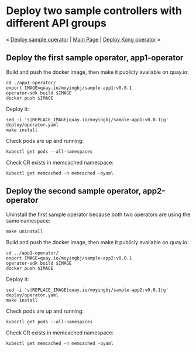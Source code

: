 # Deploy two sample controllers with different API groups

« [Deploy sample operator](04-deploy-sample-operator.md) | [Main Page](../README.md) | [Deploy Kong operator](06-deploy-kong-operator.md) »

## Deploy the first sample operator, app1-operator

Build and push the docker image, then make it publicly available on quay.io:
```
cd ./app1-operator/
export IMAGE=quay.io/moyingbj/sample-app1:v0.0.1
operator-sdk build $IMAGE
docker push $IMAGE
```

Deploy it:
```
sed -i 's|REPLACE_IMAGE|quay.io/moyingbj/sample-app1:v0.0.1|g' deploy/operator.yaml
make install
```

Check pods are up and running:
```
kubectl get pods --all-namespaces
```

Check CR exists in memcached namespace:
```
kubectl get memcached -n memcached -oyaml
```

## Deploy the second sample operator, app2-operator

Uninstall the first sample operator because both two operators are using the same namespace:
```
make uninstall
```

Build and push the docker image, then make it publicly available on quay.io:
```
cd ../app1-operator/
export IMAGE=quay.io/moyingbj/sample-app2:v0.0.1
operator-sdk build $IMAGE
docker push $IMAGE
```

Deploy it:
```
sed -i 's|REPLACE_IMAGE|quay.io/moyingbj/sample-app2:v0.0.1|g' deploy/operator.yaml
make install
```

Check pods are up and running:
```
kubectl get pods --all-namespaces
```

Check CR exists in memcached namespace:
```
kubectl get memcached -n memcached -oyaml
```
